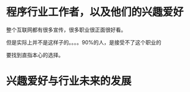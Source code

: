 # 程序行业工作者，以及他们的兴趣爱好

整个互联网都有很多宣传，很多职业很正面很好看。

但是实际上并不是这样子的。。。。90%的人，是接受不了这个职业的

要找到直指本心的选择。


# 兴趣爱好与行业未来的发展











